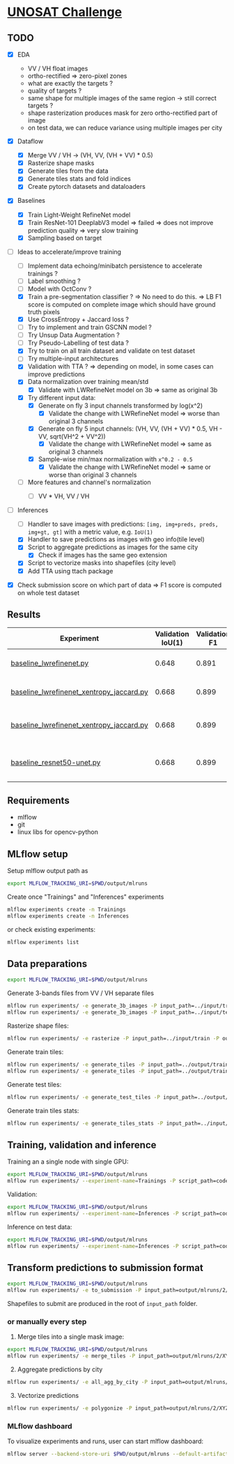 # [UNOSAT Challenge](https://challenge.phi-unet.com/)


## TODO

* [x] EDA
    - VV / VH float images
    - ortho-rectified => zero-pixel zones
    - what are exactly the targets ?
    - quality of targets ?
    - same shape for multiple images of the same region -> still correct targets ?
    - shape rasterization produces mask for zero ortho-rectified part of image
    - on test data, we can reduce variance using multiple images per city

* [x] Dataflow
    * [x] Merge VV / VH -> (VH, VV, (VH + VV) * 0.5)
    * [x] Rasterize shape masks
    * [x] Generate tiles from the data
    * [x] Generate tiles stats and fold indices
    * [x] Create pytorch datasets and dataloaders 

* [x] Baselines
    * [x] Train Light-Weight RefineNet model
    * [x] Train ResNet-101 DeeplabV3 model 
        => failed
        => does not improve prediction quality
        => very slow training
    * [x] Sampling based on target    

* [ ] Ideas to accelerate/improve training    
    * [ ] Implement data echoing/minibatch persistence to accelerate trainings ?
    * [ ] Label smoothing ?
    * [ ] Model with OctConv ?
    * [x] Train a pre-segmentation classifier ? 
        => No need to do this. 
        => LB F1 score is computed on complete image which should have ground truth pixels
    * [x] Use CrossEntropy + Jaccard loss ?
    * [ ] Try to implement and train GSCNN model ?
    * [ ] Try Unsup Data Augmentation ?
    * [ ] Try Pseudo-Labelling of test data ?
    * [x] Try to train on all train dataset and validate on test dataset
    * [ ] Try multiple-input architectures
    * [x] Validation with TTA ?
        => depending on model, in some cases can improve predictions
    * [x] Data normalization over training mean/std
        * [x] Validate with LWRefineNet model on 3b => same as original 3b
    * [x] Try different input data:
        * [x] Generate on fly 3 input channels transformed by log(x^2)
            * [x] Validate the change with LWRefineNet model => worse than original 3 channels
        * [x] Generate on fly 5 input channels: (VH, VV, (VH + VV) * 0.5, VH - VV, sqrt(VH^2 + VV^2))
            * [x] Validate the change with LWRefineNet model => same as original 3 channels
        * [x] Sample-wise min/max normalization with `x^0.2 - 0.5`
            * [x] Validate the change with LWRefineNet model => same or worse than original 3 channels
    * [ ] More features and channel's normalization
        * [ ] VV * VH, VV / VH
    

* [ ] Inferences
    * [ ] Handler to save images with predictions: `[img, img+preds, preds, img+gt, gt]` with a metric value, e.g. `IoU(1)`    
    * [x] Handler to save predictions as images with geo info(tile level)
    * [x] Script to aggregate predictions as images for the same city
        * [x] Check if images has the same geo extension    
    * [x] Script to vectorize masks into shapefiles (city level)
    * [x] Add TTA using ttach package
    
* [x] Check submission score on which part of data => F1 score is computed on whole test dataset

## Results

Experiment | Validation IoU(1)| Validation F1 | Test F1 | Notes
---|---|---|---|---
[baseline_lwrefinenet.py](configs/train/baseline_lwrefinenet.py)| 0.648 | 0.891 | 0.688175 | LWRefineNet with CrossEntropy, validation city "38SNE"
[baseline_lwrefinenet_xentropy_jaccard.py](configs/train/baseline_lwrefinenet_xentropy_jaccard.py)| 0.668 | 0.899 |  | LWRefineNet with CrossEntropy+2*Jaccard, validation city "38SNE"
[baseline_lwrefinenet_xentropy_jaccard.py](configs/train/baseline_lwrefinenet_xentropy_jaccard.py)| 0.668 | 0.899 | 0.705516 | LWRefineNet with CrossEntropy+2*Jaccard, validation city "38SNE", inference with TTA
[baseline_resnet50-unet.py](configs/train/baseline_resnet50-unet.py)| 0.668 | 0.899 | 0.701196 | UNet with ResNet50 with CrossEntropy, validation city "38SNE", inference with TTA



## Requirements

- mlflow
- git
- linux libs for opencv-python


## MLflow setup

Setup mlflow output path as 
```bash
export MLFLOW_TRACKING_URI=$PWD/output/mlruns
```

Create once "Trainings" and "Inferences" experiments
```bash
mlflow experiments create -n Trainings
mlflow experiments create -n Inferences
```
or check existing experiments:
```bash
mlflow experiments list
```

## Data preparations

```bash
export MLFLOW_TRACKING_URI=$PWD/output/mlruns
```

Generate 3-bands files from VV / VH separate files
```bash
mlflow run experiments/ -e generate_3b_images -P input_path=../input/train -P output_path=../output/train/images_3b
mlflow run experiments/ -e generate_3b_images -P input_path=../input/test -P output_path=../output/test/images_3b
```

Rasterize shape files:
```bash
mlflow run experiments/ -e rasterize -P input_path=../input/train -P output_path=../output/train/masks
```

Generate train tiles:
```bash
mlflow run experiments/ -e generate_tiles -P input_path=../output/train/images_3b -P output_path=../input/train_tiles/images
mlflow run experiments/ -e generate_tiles -P input_path=../output/train/masks -P output_path=../input/train_tiles/masks
```

Generate test tiles:
```bash
mlflow run experiments/ -e generate_test_tiles -P input_path=../output/test/images_3b -P output_path=../input/test_tiles/images
```

Generate train tiles stats:
```bash
mlflow run experiments/ -e generate_tiles_stats -P input_path=../input/train_tiles/ -P output_path=../input/train_tiles/
```


## Training, validation and inference

Training an a single node with single GPU:

```bash
export MLFLOW_TRACKING_URI=$PWD/output/mlruns
mlflow run experiments/ --experiment-name=Trainings -P script_path=code/scripts/training.py -P config_path=configs/train/XXX.py
```

Validation:
```bash
export MLFLOW_TRACKING_URI=$PWD/output/mlruns
mlflow run experiments/ --experiment-name=Inferences -P script_path=code/scripts/inference.py -P config_path=configs/inference/validate_XYZ.py
```

Inference on test data:
```bash
export MLFLOW_TRACKING_URI=$PWD/output/mlruns
mlflow run experiments/ --experiment-name=Inferences -P script_path=code/scripts/inference.py -P config_path=configs/inference/test_XYZ.py
```


## Transform predictions to submission format

```bash
export MLFLOW_TRACKING_URI=$PWD/output/mlruns
mlflow run experiments/ -e to_submission -P input_path=output/mlruns/2/XYZ/artifacts/raw
```

Shapefiles to submit are produced in the root of `input_path` folder.

### or manually every step

1) Merge tiles into a single mask image:
```bash
export MLFLOW_TRACKING_URI=$PWD/output/mlruns
mlflow run experiments/ -e merge_tiles -P input_path=output/mlruns/2/XYZ/artifacts/raw
```

2) Aggregate predictions by city
```bash
mlflow run experiments/ -e all_agg_by_city -P input_path=output/mlruns/2/XYZ/artifacts/raw/
```

3) Vectorize predictions
```bash
mlflow run experiments/ -e polygonize -P input_path=output/mlruns/2/XYZ/artifacts/raw/
```


### MLflow dashboard

To visualize experiments and runs, user can start mlflow dashboard:

```bash
mlflow server --backend-store-uri $PWD/output/mlruns --default-artifact-root $PWD/output/mlruns -p 6026 -h 0.0.0.0
```

